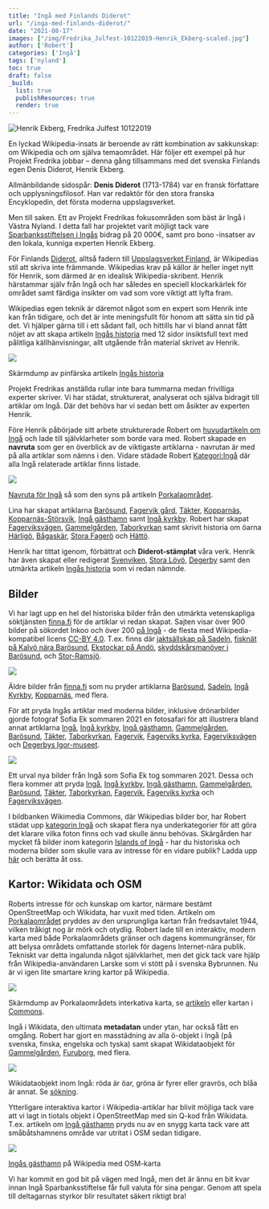 ```yaml
---
title: "Ingå med Finlands Diderot"
url: "/inga-med-finlands-diderot/"
date: "2021-08-17"
images: ["/img/Fredrika_Julfest-10122019-Henrik_Ekberg-scaled.jpg"]
author: ['Robert']
categories: ['Ingå']
tags: ['nyland']
toc: true
draft: false
_build:
  list: true
  publishResources: true
  render: true
---
```


![Henrik Ekberg, Fredrika Julfest 10122019](/img/Fredrika_Julfest-10122019-Henrik_Ekberg-scaled.jpg)


En lyckad Wikipedia-insats är beroende av rätt kombination av sakkunskap: om Wikipedia och om själva temaområdet. Här följer ett exempel på hur Projekt Fredrika jobbar – denna gång tillsammans med det svenska Finlands egen Denis Diderot, Henrik Ekberg.

Allmänbildande sidospår: **Denis Diderot** (1713-1784) var en fransk författare och upplysningsfilosof. Han var redaktör för den stora franska Encyklopedin, det första moderna uppslagsverket.

Men till saken. Ett av Projekt Fredrikas fokusområden som bäst är Ingå i Västra Nyland. I detta fall har projektet varit möjligt tack vare [Sparbanksstiftelsen i Ingås](https://inga.sparbanksstiftelserna.fi/sv/) bidrag på 20 000€, samt pro bono -insatser av den lokala, kunniga experten Henrik Ekberg. 

För Finlands [Diderot](https://sv.wikipedia.org/wiki/Denis_Diderot), alltså fadern till [Uppslagsverket Finland](https://sv.wikipedia.org/wiki/Uppslagsverket_Finland), är Wikipedias stil att skriva inte främmande. Wikipedias krav på källor är heller inget nytt för Henrik, som därmed är en idealisk Wikipedia-skribent. Henrik härstammar själv från Ingå och har således en speciell klockarkärlek för området samt färdiga insikter om vad som vore viktigt att lyfta fram.

Wikipedias egen teknik är däremot något som en expert som Henrik inte kan från tidigare, och det är inte meningsfullt för honom att sätta sin tid på det. Vi hjälper gärna till i ett sådant fall, och hittills har vi bland annat fått nöjet av att skapa artikeln [Ingås historia](https://sv.wikipedia.org/wiki/Ing%C3%A5s_historia) med 12 sidor insiktsfull text med pålitliga källhänvisningar, allt utgående från material skrivet av Henrik.

![](/img/2021/08/Ingås-historia-augusti-2021-1024x538.png)

Skärmdump av pinfärska artikeln [Ingås historia](https://sv.wikipedia.org/wiki/Ing%C3%A5s_historia)

Projekt Fredrikas anställda rullar inte bara tummarna medan frivilliga experter skriver. Vi har städat, strukturerat, analyserat och själva bidragit till artiklar om Ingå. Där det behövs har vi sedan bett om åsikter av experten Henrik. 

Före Henrik påbörjade sitt arbete strukturerade Robert om [huvudartikeln om Ingå](https://sv.wikipedia.org/wiki/Ing%C3%A5) och lade till självklarheter som borde vara med. Robert skapade en **navruta** som ger en överblick av de viktigaste artiklarna - navrutan är med på alla artiklar som nämns i den. Vidare städade Robert [Kategori:Ingå](http://sv.wikipedia.org/wiki/Kategori:Ing%C3%A5) där alla Ingå relaterade artiklar finns listade.

![](/img/2021/08/Ingå-navruta-1024x322.png)

[Navruta för Ingå](https://sv.wikipedia.org/wiki/Mall:Ing%C3%A5) så som den syns på artikeln [Porkalaområdet](https://sv.wikipedia.org/wiki/Porkalaomr%C3%A5det). 

Lina har skapat artiklarna [Barösund](https://sv.wikipedia.org/wiki/Bar%C3%B6sund), [Fagervik gård](https://sv.wikipedia.org/wiki/Fagervik_g%C3%A5rd), [Täkter](https://sv.wikipedia.org/wiki/T%C3%A4kter), [Kopparnäs](https://sv.wikipedia.org/wiki/Kopparn%C3%A4s), [Kopparnäs-Störsvik](https://sv.wikipedia.org/wiki/Kopparn%C3%A4s-St%C3%B6rsvik), [Ingå gästhamn](https://sv.wikipedia.org/wiki/Ing%C3%A5_g%C3%A4sthamn) samt [Ingå kyrkby](https://sv.wikipedia.org/wiki/Ing%C3%A5_kyrkby). Robert har skapat [Fagerviksvägen](https://sv.wikipedia.org/wiki/Fagerviksv%C3%A4gen), [Gammelgården](https://sv.wikipedia.org/wiki/Gammelg%C3%A5rden), [Taborkyrkan](https://sv.wikipedia.org/wiki/Taborkyrkan) samt skrivit historia om öarna [Härligö](https://sv.wikipedia.org/wiki/H%C3%A4rlig%C3%B6), [Bågaskär](https://sv.wikipedia.org/wiki/B%C3%A5gask%C3%A4r), [Stora Fagerö](https://sv.wikipedia.org/wiki/Stora_Fager%C3%B6) och [Hättö](https://sv.wikipedia.org/wiki/H%C3%A4tt%C3%B6). 

Henrik har tittat igenom, förbättrat och **Diderot-stämplat** våra verk. Henrik har även skapat eller redigerat [Svenviken](https://sv.wikipedia.org/wiki/Svenviken), [Stora Lövö](https://sv.wikipedia.org/wiki/Stora_L%C3%B6v%C3%B6,_Ing%C3%A5), [Degerby](https://sv.wikipedia.org/wiki/Degerby,_Ing%C3%A5) samt den utmärkta artikeln [Ingås historia](https://sv.wikipedia.org/wiki/Ing%C3%A5s_historia) som vi redan nämnde.

## Bilder

Vi har lagt upp en hel del historiska bilder från den utmärkta vetenskapliga söktjänsten [finna.fi](https://finna.fi/) för de artiklar vi redan skapat. Sajten visar över 900 bilder på sökordet Inkoo och över 200 [på Ingå](https://finna.fi/Search/Results?lookfor=ing%C3%A5&type=AllFields&filter%5B%5D=%7Eformat_ext_str_mv%3A%220%2FImage%2F%22&dfApplied=1&limit=20) - de flesta med Wikipedia-kompatibel licens [CC-BY 4.0](https://creativecommons.org/licenses/by/4.0/). T.ex. finns där [jaktsällskap på Sadeln](https://finna.fi/Record/sls.SLS+1555_SLS+1555_808), [fisknät på Kalvö nära Barösund](https://finna.fi/Record/spegeln-cultura.etnbild_B_11664), [](https://finna.fi/Search/Results?page=5&filter%5B%5D=%7Eformat_ext_str_mv%3A%220%2FImage%2F%22&lookfor=ing%C3%A5&type=AllFields) [Ekstockar på Andö](https://finna.fi/Record/sls.SLS+428+a_SLS+428a_81), [skyddskårsmanöver i Barösund](https://finna.fi/Record/sls.SLS+1555_SLS+1555_541), och [Stor-Ramsjö](https://finna.fi/Record/museovirasto.1FAE78721CB0FFA1D9FBD01864A44F9B). 

![](/img/2021/08/äldre-bilder-från-Ingå-1024x415.png)

Äldre bilder från [finna.fi](https://finna.fi/) som nu pryder artiklarna [Barösund](https://sv.wikipedia.org/wiki/Bar%C3%B6sund), [Sadeln](https://sv.wikipedia.org/wiki/Sadeln,_Ing%C3%A5), [Ingå Kyrkby](https://sv.wikipedia.org/wiki/Ing%C3%A5_kyrkby), [Kopparnäs](https://sv.wikipedia.org/wiki/Kopparn%C3%A4s,_Ing%C3%A5), med flera.

För att pryda Ingås artiklar med moderna bilder, inklusive drönarbilder gjorde fotograf Sofia Ek sommaren 2021 en fotosafari för att illustrera bland annat artiklarna [Ingå](https://sv.wikipedia.org/wiki/Ingå), [Ingå kyrkby](https://sv.wikipedia.org/wiki/Ingå_kyrkby), [Ingå gästhamn](https://sv.wikipedia.org/wiki/Ingå_gästhamn), [Gammelgården](https://sv.wikipedia.org/wiki/Gammelg%C3%A5rden,_Ing%C3%A5), [Barösund](https://sv.wikipedia.org/wiki/Barösund), [Täkter](https://sv.wikipedia.org/wiki/Täkter), [Taborkyrkan](https://sv.wikipedia.org/wiki/Taborkyrkan), [Fagervik](https://sv.wikipedia.org/wiki/Fagervik,_Ingå), [Fagerviks kyrka](https://sv.wikipedia.org/wiki/Fagerviks_kyrka), [Fagerviksvägen](https://sv.wikipedia.org/wiki/Fagerviksvägen) och [Degerbys Igor-museet](https://sv.wikipedia.org/wiki/Degerby_Igor-museet).

![](/img/2021/08/ett-urval-bilder-från-Ingå-1024x619.png)

Ett urval nya bilder från Ingå som Sofia Ek tog sommaren 2021. Dessa och flera kommer att pryda [Ingå](https://sv.wikipedia.org/wiki/Ing%C3%A5), [Ingå kyrkby](https://sv.wikipedia.org/wiki/Ing%C3%A5_kyrkby), [Ingå gästhamn](https://sv.wikipedia.org/wiki/Ing%C3%A5_g%C3%A4sthamn), [Gammelgården](https://sv.wikipedia.org/wiki/Gammelg%C3%A5rden,_Ing%C3%A5), [Barösund](https://sv.wikipedia.org/wiki/Bar%C3%B6sund), [Täkter](https://sv.wikipedia.org/wiki/T%C3%A4kter), [Taborkyrkan](https://sv.wikipedia.org/wiki/Taborkyrkan), [Fagervik](https://sv.wikipedia.org/wiki/Fagervik,_Ing%C3%A5), [Fagerviks kyrka](https://sv.wikipedia.org/wiki/Fagerviks_kyrka) och [Fagerviksvägen](https://sv.wikipedia.org/wiki/Fagerviksv%C3%A4gen).

I bildbanken Wikimedia Commons, där Wikipedias bilder bor, har Robert städat upp [kategorin Ingå](https://commons.wikimedia.org/wiki/Category:Ing%C3%A5) och skapat flera nya underkategorier för att göra det klarare vilka foton finns och vad skulle ännu behövas. Skärgården har mycket få bilder inom kategorin [Islands of Ingå](https://commons.wikimedia.org/wiki/Category:Islands_of_Ing%C3%A5) - har du historiska och moderna bilder som skulle vara av intresse för en vidare publik? Ladda upp [här](https://commons.wikimedia.org/wiki/Special:UploadWizard) och berätta åt oss.

## Kartor: Wikidata och OSM

Roberts intresse för och kunskap om kartor, närmare bestämt OpenStreetMap och Wikidata, har vuxit med tiden. Artikeln om [Porkalaområdet](https://sv.wikipedia.org/wiki/Porkalaomr%C3%A5det) pryddes av den ursprungliga kartan från fredsavtalet 1944, vilken tråkigt nog är mörk och otydlig. Robert lade till en interaktiv, modern karta med både Porkalaområdets gränser och dagens kommungränser, för att belysa områdets omfattande storlek för dagens Internet-nära publik. Tekniskt var detta ingalunda något självklarhet, men det gick tack vare hjälp från Wikipedia-användaren Larske som vi stött på i svenska Bybrunnen. Nu är vi igen lite smartare kring kartor på Wikipedia. 

![](https://lh3.googleusercontent.com/GRp-Bwg7OJ3mfSoc4fgiom4jCkIRVlChpNmK4Ldsz8JIVyAkvFPBJY_6_AUK0SVOmRBwl0qYuCdyqVxk_uuVpbhIbighAoMFH_vH4DSJUrQyPTHoh5NkAFg6hlNOjRJSKAW8Xcpo)

Skärmdump av Porkalaområdets interkativa karta, se [artikeln](https://sv.wikipedia.org/wiki/Porkalaomr%C3%A5det) eller kartan i [Commons](https://sv.wikipedia.org/wiki/Porkalaomr%C3%A5det#/map/0). 

Ingå i Wikidata, den ultimata **metadatan** under ytan, har också fått en omgång. Robert har gjort en masstädning av alla ö-objekt i Ingå (på svenska, finska, engelska och tyska) samt skapat Wikidataobjekt för [Gammelgården](https://www.wikidata.org/wiki/Q107294192), [Furuborg](https://www.wikidata.org/wiki/Q107296255), med flera. 

![](https://lh4.googleusercontent.com/NuxMLS1REJAELvtf0TFHoK9s71805Oa7BEXXesk58YkKc33HUG95pmL2cYwmvTLuM6LR1M0QbeBraDkBwfC3OmGAQQGMLgyOZtfYJpkphCSSTeoOLunn15y-U_zDghBEfQRWT2Q1)

Wikidataobjekt inom Ingå: röda är öar, gröna är fyrer eller gravrös, och blåa är annat. Se [sökning](https://query.wikidata.org/#%23Alla%20%C3%B6ar%20i%20Ing%C3%A5%0A%23defaultView%3AMap%0ASELECT%20%3Fitem%20%3FitemLabel%20%3FinstanceofLabel%20%3FplatsLabel%20%3FlandLabel%20%20%3Fcoords%20%3FareaLabel%20%3FbildLabel%20%3Flabelsv%20%3Fdescsv%20%3Flabelen%20%3Fdescen%20%3Flabelfi%20%3Fdescfi%20%3Frgb%20%0AWHERE%20%0A%7B%20%0A%20%20%3Fitem%20wdt%3AP131%20wd%3AQ986331.%20%20%0A%0A%20%20%0A%20%20%0A%20%20%20%20BIND%28%20%20%20%20%0A%20%20%20%20%20%20IF%28%3Finstanceof%20%3D%20wd%3AQ23442%2C%20%22FF4500%22%2C%0A%20%20%20%20%20%20IF%28%3Finstanceof%20%3D%20wd%3AQ24576816%2C%20%22FF4500%22%2C%0A%20%20%20%20%20%20IF%28%3Finstanceof%20%3D%20wd%3AQ631305%2C%20%22FF4500%22%2C%0A%20%20%20%20%20%20IF%28%3Finstanceof%20%3D%20wd%3AQ1404150%2C%20%22FF4500%22%2C%20%0A%20%20%20%20%20%20IF%28%3Finstanceof%20%3D%20wd%3AQ1226252%2C%20%22FF4500%22%2C%20%0A%20%20%20%20%20%20IF%28%3Finstanceof%20%3D%20wd%3AQ207524%2C%20%22FF4500%22%2C%20%0A%20%20%20%20%20%20IF%28%3Finstanceof%20%3D%20wd%3AQ15120977%2C%20%22228B22%22%2C%20%0A%20%20%20%20%20%20IF%28%3Finstanceof%20%3D%20wd%3AQ39715%2C%20%22228B22%22%2C%20%0A%20%20%20%20%20%20IF%28%3Finstanceof%20%3D%20wd%3AQ787078%2C%20%22228B22%22%2C%0A%20%20%20%20%20%20%220000CD%22%29%29%29%29%29%29%29%29%29%0A%20%20%20%20%20%20%20AS%20%3Frgb%29.%0A%20%20%0A%20%20%3Fitem%20wdt%3AP31%20%3Finstanceof.%20%0A%20%20OPTIONAL%7B%3Fitem%20wdt%3AP17%20%3Fland.%7D%0A%20%20OPTIONAL%7B%3Fitem%20wdt%3AP276%20%3Fplats.%7D%0A%20%20OPTIONAL%7B%3Fitem%20wdt%3AP18%20%3Fbild.%20%7D%0A%20%20OPTIONAL%7B%3Fitem%20wdt%3AP2046%20%3Farea.%20%7D%0A%20%20OPTIONAL%7B%3Fitem%20wdt%3AP625%20%3Fcoords.%20%7D%0A%20%20OPTIONAL%7B%3Fitem%20rdfs%3Alabel%20%3Flabelsv%20filter%20%28lang%28%3Flabelsv%29%20%3D%20%22sv%22%29.%7D%0A%20%20OPTIONAL%7B%3Fitem%20rdfs%3Alabel%20%3Flabelfi%20filter%20%28lang%28%3Flabelfi%29%20%3D%20%22fi%22%29.%7D%0A%20%20OPTIONAL%7B%3Fitem%20rdfs%3Alabel%20%3Flabelen%20filter%20%28lang%28%3Flabelen%29%20%3D%20%22en%22%29.%7D%0A%20%20OPTIONAL%20%7B%3Fitem%20schema%3Adescription%20%3Fdescsv%20.%20FILTER%28lang%28%3Fdescsv%29%3D%27sv%27%29%20%7D%0A%20%20OPTIONAL%20%7B%3Fitem%20schema%3Adescription%20%3Fdescfi%20.%20FILTER%28lang%28%3Fdescfi%29%3D%27fi%27%29%20%7D%0A%20%20OPTIONAL%20%7B%3Fitem%20schema%3Adescription%20%3Fdescen%20.%20FILTER%28lang%28%3Fdescen%29%3D%27en%27%29%20%7D%0A%20%20SERVICE%20wikibase%3Alabel%20%7B%20bd%3AserviceParam%20wikibase%3Alanguage%20%22sv%22.%20%7D%0A%7D). 

Ytterligare interaktiva kartor i Wikipedia-artiklar har blivit möjliga tack vare att vi lagt in tiotals objekt i OpenStreetMap med sin Q-kod från Wikidata. T.ex. artikeln om [Ingå gästhamn](https://sv.wikipedia.org/wiki/Ing%C3%A5_g%C3%A4sthamn) pryds nu av en snygg karta tack vare att småbåtshamnens område var utritat i OSM sedan tidigare. 

![](https://lh4.googleusercontent.com/I0llBA1V96Rldqlt39sPZXV01FoJMCfN5F9rpoaqh8pNMufvB-WKiXHq6eChPsFhbhz_HHwVk-2ZML_Dyf41izvAnGzzKHukHoouJ3DQW2wiJaVC4FPtoIEv6ky0GezqWJA3AK9q)

[Ingås gästhamn](https://sv.wikipedia.org/wiki/Ing%C3%A5_g%C3%A4sthamn) på Wikipedia med OSM-karta

Vi har kommit en god bit på vägen med Ingå, men det är ännu en bit kvar innan Ingå Sparbanksstiftelse får full valuta för sina pengar. Genom att spela till deltagarnas styrkor blir resultatet säkert riktigt bra!
